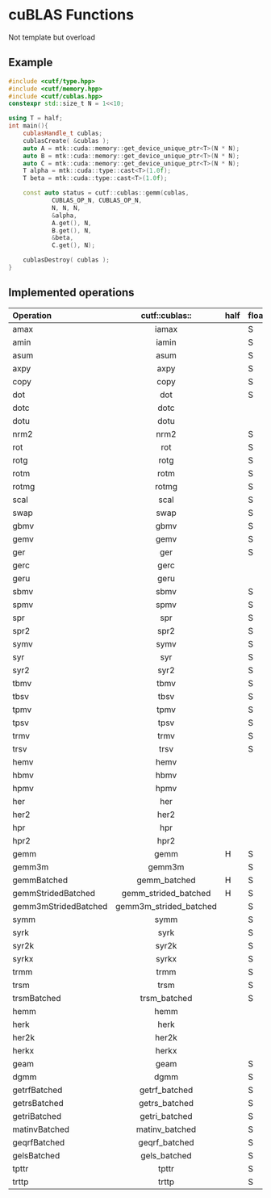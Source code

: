 # cuBLAS Functions
Not template but overload

## Example
```cpp
#include <cutf/type.hpp>
#include <cutf/memory.hpp>
#include <cutf/cublas.hpp>
constexpr std::size_t N = 1<<10;

using T = half;
int main(){
	cublasHandle_t cublas;
	cublasCreate( &cublas );
	auto A = mtk::cuda::memory::get_device_unique_ptr<T>(N * N);
	auto B = mtk::cuda::memory::get_device_unique_ptr<T>(N * N);
	auto C = mtk::cuda::memory::get_device_unique_ptr<T>(N * N);
	T alpha = mtk::cuda::type::cast<T>(1.0f);
	T beta = mtk::cuda::type::cast<T>(1.0f);

	const auto status = cutf::cublas::gemm(cublas,
			CUBLAS_OP_N, CUBLAS_OP_N,
			N, N, N,
			&alpha,
			A.get(), N,
			B.get(), N,
			&beta,
			C.get(), N);

	cublasDestroy( cublas );
}


```

## Implemented operations
| Operation | cutf::cublas:: | half | float | double | cuComplex | cuDoubleComplex |
|:----------|:--------------:|:-----|:------|:-------|:----------|:----------------|
|amax|iamax||S|D|C|Z|
|amin|iamin||S|D|C|Z|
|asum|asum||S|D|C|Z|
|axpy|axpy||S|D|C|Z|
|copy|copy||S|D|C|Z|
|dot|dot||S|D|||
|dotc|dotc||||C|Z|
|dotu|dotu||||C|Z|
|nrm2|nrm2||S|D|Sc|Dz|
|rot|rot||S|D|C/Cs|Z/Zd|
|rotg|rotg||S|D|C|Z|
|rotm|rotm||S|D|||
|rotmg|rotmg||S|D|||
|scal|scal||S|D|C/Cs|Z/Zd|
|swap|swap||S|D|C|Z|
|gbmv|gbmv||S|D|C|Z|
|gemv|gemv||S|D|C|Z|
|ger|ger||S|D|||
|gerc|gerc||||C|Z|
|geru|geru||||C|Z|
|sbmv|sbmv||S|D|||
|spmv|spmv||S|D|||
|spr|spr||S|D|||
|spr2|spr2||S|D|||
|symv|symv||S|D|C|Z|
|syr|syr||S|D|C|Z|
|syr2|syr2||S|D|C|Z|
|tbmv|tbmv||S|D|C|Z|
|tbsv|tbsv||S|D|C|Z|
|tpmv|tpmv||S|D|C|Z|
|tpsv|tpsv||S|D|C|Z|
|trmv|trmv||S|D|C|Z|
|trsv|trsv||S|D|C|Z|
|hemv|hemv||||C|Z|
|hbmv|hbmv||||C|Z|
|hpmv|hpmv||||C|Z|
|her|her||||C|Z|
|her2|her2||||C|Z|
|hpr|hpr||||C|Z|
|hpr2|hpr2||||C|Z|
|gemm|gemm|H|S|D|C|Z|
|gemm3m|gemm3m||S|D|C|Z|
|gemmBatched|gemm_batched|H|S|D|C|Z|
|gemmStridedBatched|gemm_strided_batched|H|S|D|C|Z|
|gemm3mStridedBatched|gemm3m_strided_batched||S|D|C|Z|
|symm|symm||S|D|C|Z|
|syrk|syrk||S|D|C|Z|
|syr2k|syr2k||S|D|C|Z|
|syrkx|syrkx||S|D|C|Z|
|trmm|trmm||S|D|C|Z|
|trsm|trsm||S|D|C|Z|
|trsmBatched|trsm_batched||S|D|C|Z|
|hemm|hemm||||C|Z|
|herk|herk||||C|Z|
|her2k|her2k||||C|Z|
|herkx|herkx||||C|Z|
|geam|geam||S|D|C|Z|
|dgmm|dgmm||S|D|C|Z|
|getrfBatched|getrf_batched||S|D|C|Z|
|getrsBatched|getrs_batched||S|D|C|Z|
|getriBatched|getri_batched||S|D|C|Z|
|matinvBatched|matinv_batched||S|D|C|Z|
|geqrfBatched|geqrf_batched||S|D|C|Z|
|gelsBatched|gels_batched||S|D|C|Z|
|tpttr|tpttr||S|D|C|Z|
|trttp|trttp||S|D|C|Z|


